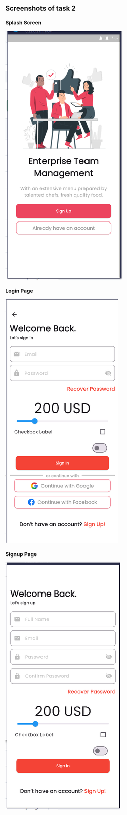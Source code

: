 ## Screenshots of task 2 

### Splash Screen
![Home Screen](assets/screenshots/1.jpg)

### Login Page
![Details Page](assets/screenshots/2.jpg)

### Signup Page
![Settings](assets/screenshots/3.jpg)
